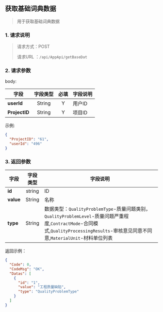 ## 获取基础词典数据

> 用于获取基础词典数据

### 1. 请求说明

> 请求方式：POST
>
> 请求URL ：`/api/AppApi/getBaseDat`

### 2. 请求参数

body:

| 字段          | 字段类型 | 必填 | 字段说明 |
| ------------- | :------: | :--: | -------- |
| **userId**    |  String  |  Y   | 用户ID   |
| **ProjectID** |  String  |  Y   | 项目ID   |

示例:

```json
{
  "ProjectID": "61",
  "userId": "496"
}
```

### 3. 返回参数

| 字段      | 字段类型 | 字段说明                                                     |
| --------- | :------: | ------------------------------------------------------------ |
| **id**    |  string  | ID                                                           |
| **value** |  String  | 名称                                                         |
| **type**  |  String  | 数据类型：`QualityProblemType`-质量问题类别，`QualityProblemLevel`-质量问题严重程度,`ContractMode`-合同模式,`QualityProcessingResults`-审核意见同意不同意,`MaterialUnit`-材料单位列表 |

返回示例：

```json
{
  "Code": 0,
  "CodeMsg": "OK",
  "Datas": [
    {
      "id": "1",
      "value": "工程质量缺陷",
      "type": "QualityProblemType"
    }
  ]
}
```
